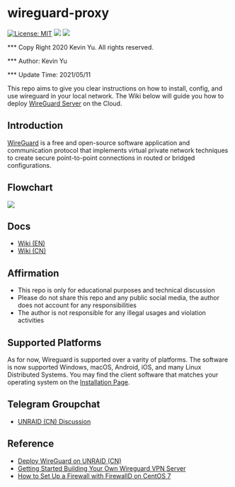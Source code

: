 # wireguard-proxy

[![License: MIT](https://img.shields.io/badge/License-MIT-yellow.svg)](https://opensource.org/licenses/MIT)
![](<https://img.shields.io/static/v1?label=Systems&message=Linux(x86)&color=orange>)
![](https://img.shields.io/static/v1?label=Software&message=Wireguard&color=red)

\*\*\* Copy Right 2020 Kevin Yu. All rights reserved.

\*\*\* Author: Kevin Yu

\*\*\* Update Time: 2021/05/11

This repo aims to give you clear instructions on how to install, config, and use wireguard in your local network. The Wiki below will guide you how to deploy [WireGuard Server](https://www.wireguard.com/) on the Cloud.

## Introduction

[WireGuard](https://www.wireguard.com/) is a free and open-source software application and communication protocol that implements virtual private network techniques to create secure point-to-point connections in routed or bridged configurations.

## Flowchart

![](https://github.com/yqlbu/wireguard-proxy/raw/main/images/Screen%20Shot%202020-12-06%20at%206.48.17%20PM.png?raw=true)

## Docs

- [Wiki (EN)](https://github.com/yqlbu/wireguard-proxy/wiki/Wiki-(EN))
- [Wiki (CN)](https://github.com/yqlbu/wireguard-proxy/wiki/Wiki-(%E4%B8%AD%E6%96%87))

## Affirmation

- This repo is only for educational purposes and technical discussion
- Please do not share this repo and any public social media, the author does not account for any responsibilities
- The author is not responsible for any illegal usages and violation activities

## Supported Platforms

As for now, Wireguard is supported over a varity of platforms. The software is now supported Windows, macOS, Android, iOS, and many Linux Distributed Systems. You may find the client software that matches your operating system on the [Installation Page](https://www.wireguard.com/install/).

## Telegram Groupchat

- [UNRAID (CN) Discussion](https://t.me/unraid_zh)

## Reference

- [Deploy WireGuard on UNRAID (CN)](https://cn.jwtechtips.top/archives/237)
- [Getting Started Building Your Own Wireguard VPN Server](https://forums.lawrencesystems.com/t/getting-started-building-your-own-wireguard-vpn-server/7425)
- [How to Set Up a Firewall with FirewallD on CentOS 7](https://linuxize.com/post/how-to-setup-a-firewall-with-firewalld-on-centos-7/)
